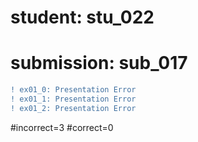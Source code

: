 # student: stu_022
# submission: sub_017

```diff
! ex01_0: Presentation Error
! ex01_1: Presentation Error
! ex01_2: Presentation Error
```
#incorrect=3
#correct=0
